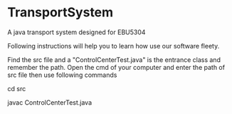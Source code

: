 # TransportSystem
A java transport system designed for EBU5304


Following instructions will help you to learn how use our software fleety.


Find the src file and a "ControlCenterTest.java" is the entrance class and remember the path. 
Open the cmd of your computer and enter the path of src file then use following commands


cd src


javac ControlCenterTest.java
